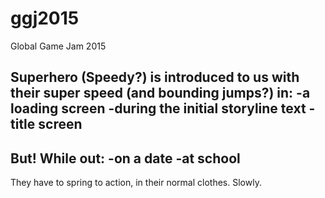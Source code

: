 # ggj2015
Global Game Jam 2015

Superhero (Speedy?) is introduced to us with their super speed (and bounding jumps?) in:
-a loading screen
-during the initial storyline text
-title screen
-

But! While out:
-on a date
-at school
-

They have to spring to action, in their normal clothes. Slowly.
